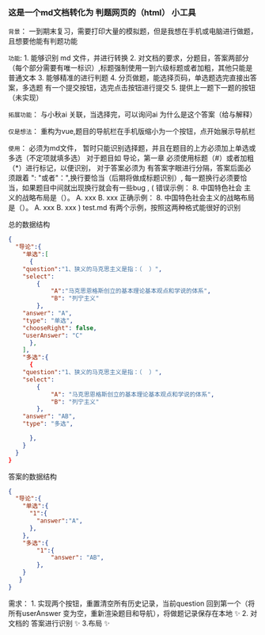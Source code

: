 ### 这是一个md文档转化为 判题网页的（html） 小工具

`背景`：
    一到期末复习，需要打印大量的模拟题，但是我想在手机或电脑进行做题，且想要他能有判题功能

`功能`:
        1. 能够识别 md 文件，并进行转换
                2. 对文档的要求，分题目，答案两部分（每个部分需要有唯一标识）,标题强制使用一到六级标题或者加粗，其他只能是普通文本
                3. 能够精准的进行判题
                        4. 分页做题，能选择页码，单选题选完直接出答案，多选题 有一个提交按钮，选完点击按钮进行提交
                        5. 提供上一题下一题的按钮（未实现）

`拓展功能`：
        与小秋ai 关联，当选择完，可以询问ai 为什么是这个答案（给与解释）

`仅是想法`：
        重构为vue,题目的导航栏在手机版缩小为一个按钮，点开始展示导航栏

`使用`： 
  必须为md文件，
  暂时只能识别选择题，并且在题目的上方必须加上单选或多选（不定项就填多选）
  对于题目如 导论，第一章  必须使用标题（#）或者加粗（*）进行标记，以便识别，
  对于答案必须为 有答案字眼进行分隔，答案后面必须跟着  ": "或者"：",换行要恰当（后期将做成标题识别）,
  每一题换行必须要恰当，如果题目中间就出现换行就会有一些bug , 
    	(
      	错误示例：
     	 	8. 中国特色社会
      		主义的战略布局是（）。
      			A. xxx
      			B. xxx
      	正确示例：
      		8. 中国特色社会主义的战略布局是（）。
      			A. xxx
      			B. xxx
   	 )
  test.md  有两个示例，按照这两种格式能很好的识别

总的数据结构

```json
{
  "导论":{
    "单选":[
      {
	"question":"1、狭义的马克思主义是指：（  ）",
	"select":
        {
        	"A":"马克思恩格斯创立的基本理论基本观点和学说的体系",
            "B": "列宁主义"
        },
    "answer": "A",
    "type": "单选",
    "chooseRight": false,
    "userAnswer": "C"
      },
    ],
    "多选":{
      {
    "question":"1、狭义的马克思主义是指：（  ）",
    "select": 
        {
            "A": "马克思恩格斯创立的基本理论基本观点和学说的体系",
            "B": "列宁主义"
        },
    "answer": "AB",
    "type": "多选",

      },
    }
  }
}
```

答案的数据结构

```json
{
  "导论":{
    "单选":{
      "1":{
        "answer":"A",
      },
    },
    "多选":{
        "1":{	
            "answer": "AB",
        },
    }
   }
}
```


需求：
    1. 实现两个按钮，重置清空所有历史记录，当前question 回到第一个（将所有userAnswer 变为空，重新渲染题目和导航），将做题记录保存在本地 ✨ 
    2. 对文档的 答案进行识别 ✨ 
		3.布局  ✨ 



